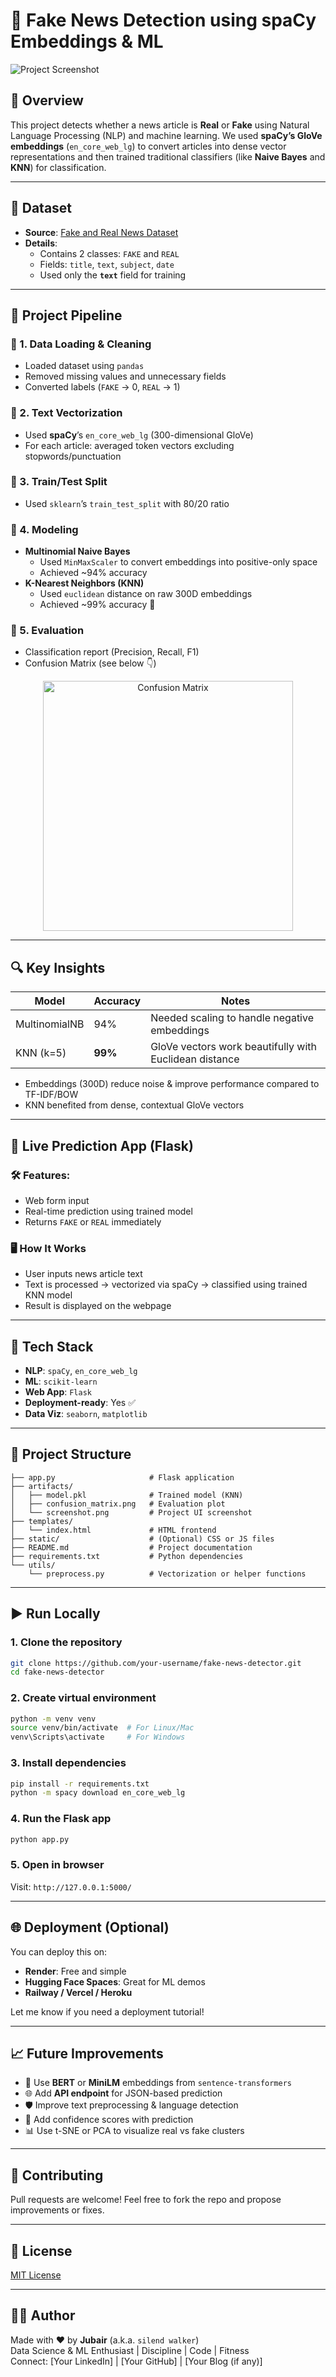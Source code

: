 # 📰 Fake News Detection using spaCy Embeddings & ML

![Project Screenshot](Web__interface.png)

## 🧠 Overview

This project detects whether a news article is **Real** or **Fake** using Natural Language Processing (NLP) and machine learning. We used **spaCy’s GloVe embeddings** (`en_core_web_lg`) to convert articles into dense vector representations and then trained traditional classifiers (like **Naive Bayes** and **KNN**) for classification.

---

## 📁 Dataset

- **Source**: [Fake and Real News Dataset](https://www.kaggle.com/datasets/clmentbisaillon/fake-and-real-news-dataset)
- **Details**:
  - Contains 2 classes: `FAKE` and `REAL`
  - Fields: `title`, `text`, `subject`, `date`
  - Used only the **`text`** field for training

---

## 🚀 Project Pipeline

### 🔹 1. Data Loading & Cleaning
- Loaded dataset using `pandas`
- Removed missing values and unnecessary fields
- Converted labels (`FAKE` → 0, `REAL` → 1)

### 🔹 2. Text Vectorization
- Used **spaCy**’s `en_core_web_lg` (300-dimensional GloVe)
- For each article: averaged token vectors excluding stopwords/punctuation

### 🔹 3. Train/Test Split
- Used `sklearn`’s `train_test_split` with 80/20 ratio

### 🔹 4. Modeling
- **Multinomial Naive Bayes**
  - Used `MinMaxScaler` to convert embeddings into positive-only space
  - Achieved ~94% accuracy
- **K-Nearest Neighbors (KNN)**
  - Used `euclidean` distance on raw 300D embeddings
  - Achieved ~99% accuracy 🎯

### 🔹 5. Evaluation
- Classification report (Precision, Recall, F1)
- Confusion Matrix (see below 👇)

<p align="center">
  <img src="artifacts/confusion_matrix.png" alt="Confusion Matrix" width="400"/>
</p>

---

## 🔍 Key Insights

| Model          | Accuracy | Notes |
|----------------|----------|-------|
| MultinomialNB  | 94%      | Needed scaling to handle negative embeddings |
| KNN (k=5)      | **99%**  | GloVe vectors work beautifully with Euclidean distance |

- Embeddings (300D) reduce noise & improve performance compared to TF-IDF/BOW
- KNN benefited from dense, contextual GloVe vectors

---

## 🧪 Live Prediction App (Flask)

### 🛠 Features:
- Web form input
- Real-time prediction using trained model
- Returns `FAKE` or `REAL` immediately

### 🖥️ How It Works
- User inputs news article text
- Text is processed → vectorized via spaCy → classified using trained KNN model
- Result is displayed on the webpage

---

## 🧰 Tech Stack

- **NLP**: `spaCy`, `en_core_web_lg`
- **ML**: `scikit-learn`
- **Web App**: `Flask`
- **Deployment-ready**: Yes ✅
- **Data Viz**: `seaborn`, `matplotlib`

---

## 📂 Project Structure

```
├── app.py                     # Flask application
├── artifacts/
│   ├── model.pkl              # Trained model (KNN)
│   ├── confusion_matrix.png   # Evaluation plot
│   └── screenshot.png         # Project UI screenshot
├── templates/
│   └── index.html             # HTML frontend
├── static/                    # (Optional) CSS or JS files
├── README.md                  # Project documentation
├── requirements.txt           # Python dependencies
└── utils/
    └── preprocess.py          # Vectorization or helper functions
```

---

## ▶️ Run Locally

### 1. Clone the repository
```bash
git clone https://github.com/your-username/fake-news-detector.git
cd fake-news-detector
```

### 2. Create virtual environment
```bash
python -m venv venv
source venv/bin/activate  # For Linux/Mac
venv\Scripts\activate     # For Windows
```

### 3. Install dependencies
```bash
pip install -r requirements.txt
python -m spacy download en_core_web_lg
```

### 4. Run the Flask app
```bash
python app.py
```

### 5. Open in browser
Visit: `http://127.0.0.1:5000/`

---

## 🌐 Deployment (Optional)

You can deploy this on:
- **Render**: Free and simple
- **Hugging Face Spaces**: Great for ML demos
- **Railway / Vercel / Heroku**

Let me know if you need a deployment tutorial!

---

## 📈 Future Improvements

- 🔄 Use **BERT** or **MiniLM** embeddings from `sentence-transformers`
- 🌐 Add **API endpoint** for JSON-based prediction
- 🛡️ Improve text preprocessing & language detection
- 💬 Add confidence scores with prediction
- 📊 Use t-SNE or PCA to visualize real vs fake clusters

---

## 🤝 Contributing

Pull requests are welcome! Feel free to fork the repo and propose improvements or fixes.

---

## 📜 License

[MIT License](LICENSE)

---

## 🙋‍♂️ Author

Made with ❤️ by **Jubair** (a.k.a. `silend walker`)  
Data Science & ML Enthusiast | Discipline | Code | Fitness  
Connect: [Your LinkedIn] | [Your GitHub] | [Your Blog (if any)]

